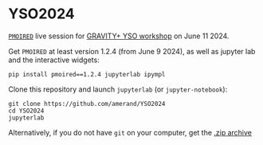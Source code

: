 # YSO2024

[`PMOIRED`](https://github.com/amerand/PMOIRED) live session for [GRAVITY+ YSO workshop](https://gravity-plus-yso2024.sciencesconf.org/?lang=en) on June 11 2024.

Get `PMOIRED` at least version 1.2.4 (from June 9 2024), as well as jupyter lab and the interactive widgets:
```
pip install pmoired==1.2.4 jupyterlab ipympl
```

Clone this repository and launch `jupyterlab` (or `jupyter-notebook`):
```
git clone https://github.com/amerand/YSO2024
cd YSO2024
jupyterlab
``` 
Alternatively, if you do not have `git` on your computer, get the [.zip archive](https://github.com/amerand/YSO2024/archive/refs/heads/main.zip) 